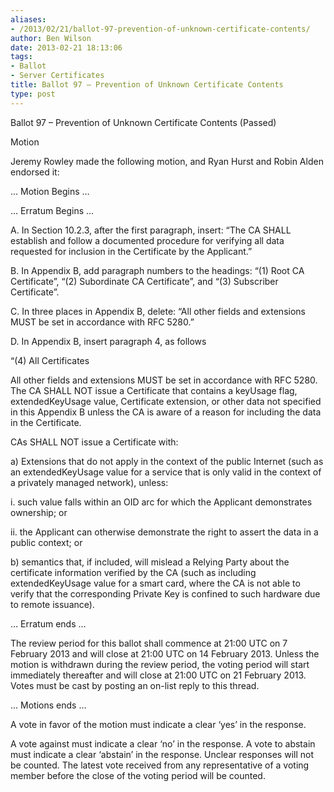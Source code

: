 ```yaml
---
aliases:
- /2013/02/21/ballot-97-prevention-of-unknown-certificate-contents/
author: Ben Wilson
date: 2013-02-21 18:13:06
tags:
- Ballot
- Server Certificates
title: Ballot 97 – Prevention of Unknown Certificate Contents
type: post
---
```


Ballot 97 – Prevention of Unknown Certificate Contents (Passed)

Motion

Jeremy Rowley made the following motion, and Ryan Hurst and Robin Alden endorsed it:

… Motion Begins …

… Erratum Begins …

A. In Section 10.2.3, after the first paragraph, insert: “The CA SHALL establish and follow a documented procedure for verifying all data requested for inclusion in the Certificate by the Applicant.”

B. In Appendix B, add paragraph numbers to the headings: “(1) Root CA Certificate”, “(2) Subordinate CA Certificate”, and “(3) Subscriber Certificate”.

C. In three places in Appendix B, delete: “All other fields and extensions MUST be set in accordance with RFC 5280.”

D. In Appendix B, insert paragraph 4, as follows

“(4) All Certificates

All other fields and extensions MUST be set in accordance with RFC 5280. The CA SHALL NOT issue a Certificate that contains a keyUsage flag, extendedKeyUsage value, Certificate extension, or other data not specified in this Appendix B unless the CA is aware of a reason for including the data in the Certificate.

CAs SHALL NOT issue a Certificate with:

a) Extensions that do not apply in the context of the public Internet (such as an extendedKeyUsage value for a service that is only valid in the context of a privately managed network), unless:

i. such value falls within an OID arc for which the Applicant demonstrates ownership; or

ii. the Applicant can otherwise demonstrate the right to assert the data in a public context; or

b) semantics that, if included, will mislead a Relying Party about the certificate information verified by the CA (such as including extendedKeyUsage value for a smart card, where the CA is not able to verify that the corresponding Private Key is confined to such hardware due to remote issuance).

… Erratum ends …

The review period for this ballot shall commence at 21:00 UTC on 7 February 2013 and will close at 21:00 UTC on 14 February 2013. Unless the motion is withdrawn during the review period, the voting period will start immediately thereafter and will close at 21:00 UTC on 21 February 2013. Votes must be cast by posting an on-list reply to this thread.

… Motions ends …

A vote in favor of the motion must indicate a clear ‘yes’ in the response.

A vote against must indicate a clear ‘no’ in the response. A vote to abstain must indicate a clear ‘abstain’ in the response. Unclear responses will not be counted. The latest vote received from any representative of a voting member before the close of the voting period will be counted.